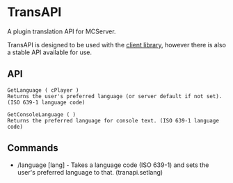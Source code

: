 TransAPI
========

A plugin translation API for MCServer.

TransAPI is designed to be used with the [client library](https://github.com/bearbin/transapi-client), however there is also a stable API available for use.

API
---

    GetLanguage ( cPlayer )
    Returns the user's preferred language (or server default if not set). (ISO 639-1 language code)

    GetConsoleLanguage ( )
    Returns the preferred language for console text. (ISO 639-1 language code)

Commands
--------

 * /language [lang] - Takes a language code (ISO 639-1) and sets the user's preferred language to that. (tranapi.setlang)
